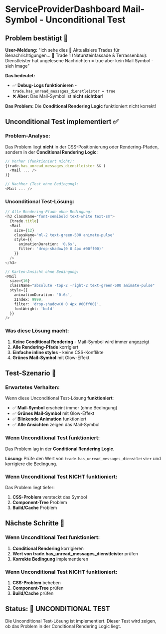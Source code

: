 # ServiceProviderDashboard Mail-Symbol - Unconditional Test

## Problem bestätigt 🚨

**User-Meldung:** "ich sehe dies 📧 Aktualisiere Trades für Benachrichtigungen... 📧 Trade 1 (Natursteinfassade & Terrassenbau): Dienstleister hat ungelesene Nachrichten = true aber kein Mail Symbol - sieh Image"

**Das bedeutet:** 
- ✅ **Debug-Logs funktionieren** - `trade.has_unread_messages_dienstleister = true`
- ❌ **Aber:** Das Mail-Symbol ist **nicht sichtbar**!

**Das Problem:** Die **Conditional Rendering Logic** funktioniert nicht korrekt!

## Unconditional Test implementiert ✅

### Problem-Analyse:
Das Problem liegt **nicht** in der CSS-Positionierung oder Rendering-Pfaden, sondern in der **Conditional Rendering Logic**:

```typescript
// Vorher (funktioniert nicht):
{trade.has_unread_messages_dienstleister && (
  <Mail ... />
)}

// Nachher (Test ohne Bedingung):
<Mail ... />
```

### Unconditional Test-Lösung:
```typescript
// Alle Rendering-Pfade ohne Bedingung:
<h3 className="font-semibold text-white text-sm">
  {trade.title}
  <Mail 
    size={12} 
    className="ml-2 text-green-500 animate-pulse" 
    style={{
      animationDuration: '0.6s',
      filter: 'drop-shadow(0 0 4px #00ff00)'
    }}
  />
</h3>

// Karten-Ansicht ohne Bedingung:
<Mail 
  size={16} 
  className="absolute -top-2 -right-2 text-green-500 animate-pulse" 
  style={{
    animationDuration: '0.6s',
    zIndex: 9999,
    filter: 'drop-shadow(0 0 4px #00ff00)',
    fontWeight: 'bold'
  }}
/>
```

### Was diese Lösung macht:
1. **Keine Conditional Rendering** - Mail-Symbol wird immer angezeigt
2. **Alle Rendering-Pfade** korrigiert
3. **Einfache inline styles** - keine CSS-Konflikte
4. **Grünes Mail-Symbol** mit Glow-Effekt

## Test-Szenario 🧪

### Erwartetes Verhalten:
Wenn diese Unconditional Test-Lösung **funktioniert**:
- ✅ **Mail-Symbol** erscheint immer (ohne Bedingung)
- ✅ **Grünes Mail-Symbol** mit Glow-Effekt
- ✅ **Blinkende Animation** funktioniert
- ✅ **Alle Ansichten** zeigen das Mail-Symbol

### Wenn Unconditional Test funktioniert:
Das Problem lag in der **Conditional Rendering Logic**.

**Lösung:** Prüfe den Wert von `trade.has_unread_messages_dienstleister` und korrigiere die Bedingung.

### Wenn Unconditional Test NICHT funktioniert:
Das Problem liegt tiefer:
1. **CSS-Problem** versteckt das Symbol
2. **Component-Tree** Problem
3. **Build/Cache** Problem

## Nächste Schritte 🔧

### Wenn Unconditional Test funktioniert:
1. **Conditional Rendering** korrigieren
2. **Wert von trade.has_unread_messages_dienstleister** prüfen
3. **Korrekte Bedingung** implementieren

### Wenn Unconditional Test NICHT funktioniert:
1. **CSS-Problem** beheben
2. **Component-Tree** prüfen
3. **Build/Cache** prüfen

## Status: 🔄 UNCONDITIONAL TEST

Die Unconditional Test-Lösung ist implementiert. Dieser Test wird zeigen, ob das Problem in der Conditional Rendering Logic liegt.
